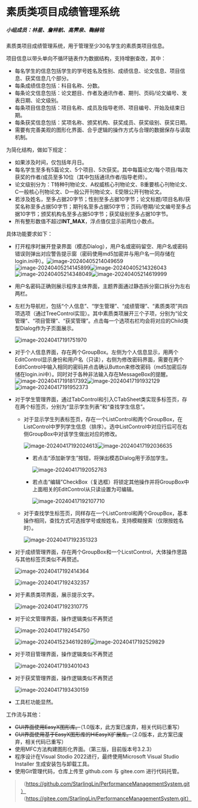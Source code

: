 # 素质类项目成绩管理系统

##### 小组成员：林星、詹梓航、高霁泉、鞠赫铭

素质类项目成绩管理系统，用于管理至少30名学生的素质类项目信息。

项目信息以带头单向不循环链表作为数据结构，支持增删查改，其中：
- 每名学生的信息包括学生的学号姓名及性别、成绩信息、论文信息、项目信息、获奖信息几个部分。
- 每条成绩信息包括：科目名称、分数。
- 每条论文信息包括：论文题目、作者及通讯作者、期刊、页码/论文编号、发表日期、论文级别。
- 每条项目信息包括：项目名称、成员及指导老师、项目编号、开始及结束日期。
- 每条获奖信息包括：奖项名称、颁奖机构、获奖成员、获奖级别、获奖日期。
- 需要有完善美观的图形化界面、合乎逻辑的操作方式与合理的数据保存与读取机制。

为简化结构，做如下规定：
- 如果涉及时间，仅包括年月日。
- 每名学生至多有5篇论文、5个项目、5次获奖。其中每篇论文/每个项目/每次获奖的作者/成员至多10位（其中包括通讯作者/指导老师）。
- 论文级别分为：T特种刊物论文、A权威核心刊物论文、B重要核心刊物论文、C一般核心刊物论文、D一般公开刊物论文、E受限公开刊物论文。
- 若涉及姓名，至多占据20字节；性别至多占据10字节；论文标题/项目名称/获奖名称至多占据50字节；期刊名至多占据50字节；页码/卷期/论文编号至多占据10字节；颁奖机构名至多占据50字节；获奖级别至多占据10字节。
- 所有整形数值不超过**INT_MAX**，浮点值仅显示前两位小数点。

具体功能要求如下：
- 打开程序时展开登录界面（模态Dialog），用户名或密码留空、用户名或密码错误则弹出对应警告提示窗（密码使用md5加密并与用户名一同存储在login.ini中）。![image-20240405214049659](./README/image-20240405214049659.png)![image-20240405214145899](./README/image-20240405214145899.png)![image-20240405214326043](./README/image-20240405214326043.png)![image-20240405214348049](./README/image-20240405214348049.png)![image-20240405214619999](./README/image-20240405214619999.png)

  

- 用户名密码正确则展示程序主体界面，主题界面通过静态拆分窗口拆分为左右两栏。

- 左栏为导航栏，包括“个人信息”、“学生管理”、“成绩管理”、“素质类项”共四项选项（通过TreeControl实现）。其中素质类项展开三个子项，分别为“论文管理”、“项目管理”、“获奖管理”。点击每一个选项右栏均会将对应的Child类型Dialog作为子页面展示。

  ![image-20240417191751970](./README/image-20240417191751970.png)

- 对于个人信息界面，存在两个GroupBox。左侧为个人信息显示，用两个EditControl显示身份和用户名（只读），右侧为修改密码界面，需要在两个EditControl中输入相同的密码并点击确认Button来修改密码（md5加密后存储在login.ini中）。同时对于各种非法输入存在MessageBox的提醒。![image-20240417191817392](./README/image-20240417191817392.png)![image-20240417191932129](./README/image-20240417191932129.png)![image-20240417191952373](./README/image-20240417191952373.png)

- 对于学生管理界面，通过TabControl和引入CTabSheet类实现多标签页，存在两个标签页，分别为“显示学生列表”和“查找学生信息”。

  - 对于显示学生列表标签页，存在一个ListControl和两个GroupBox，在ListControl中罗列学生信息（排序）。选中ListControl中对应行后可在右侧GroupBox中对该学生做出对应的修改。

    ![image-20240417192024613](./README/image-20240417192024613.png)![image-20240417192036635](./README/image-20240417192036635.png)

    + 若点击“添加新学生”按钮，将弹出模态Dialog用于添加学生。

      ![image-20240417192052763](./README/image-20240417192052763.png)

    + 若点击“编辑”CheckBox（复选框）将锁定其他操作并将GroupBox中上面相关的EditControl从只读设置为可编辑。

      ![image-20240417192107710](./README/image-20240417192107710.png)

  - 对于查找学生标签页，同样存在一个ListControl和两个GroupBox，基本操作相同，查找方式可选按学号或按姓名，支持模糊搜索（仅限按姓名时）。

    ![image-20240417192351323](./README/image-20240417192351323.png)

- 对于成绩管理界面，存在两个GroupBox和一个LicstControl，大体操作思路与其他标签页类似不再赘述。

  ![image-20240417192414364](./README/image-20240417192414364.png)
  
  ![image-20240417192432357](./README/image-20240417192432357.png)
  
- 对于素质类项界面，展示提示文字。
  
  ![image-20240417192310775](./README/image-20240417192310775.png)
  
- 对于论文管理界面，操作逻辑类似不再赘述
  
  ![image-20240417192454750](./README/image-20240417192454750.png)
  
  ![image-20240415234619289](./README/image-20240417192514369.png)![image-20240417192529829](./README/image-20240417192529829.png)
  
- 对于项目管理界面，操作逻辑类似不再赘述

  ![image-20240417193401043](./README/image-20240417193401043.png)

- 对于获奖管理界面，操作逻辑类似不再赘述

  ![image-20240417193430159](./README/image-20240417193430159.png)

- 工具栏功能显然。

工作流与其他：

- ~~GUI界面使用EasyX图形库。~~（1.0版本，此方案已废弃，相关代码已重写）
- ~~GUI界面使用基于EasyX图形库的HiEasyX扩展库。~~（2.0版本，此方案已废弃，相关代码已重写）
- 使用MFC方法构建图形化界面。（第三版，目前版本号3.2.3）
- 程序设计在Visual Stodio 2022进行，最终使用Microsoft Visual Studio Installer 生成安装包与卸载工具。
- 使用Git管理代码，仓库上传至 github.com 与 gitee.com 进行代码托管。
>（https://github.com/StarlingLin/PerformanceManagementSystem.git）  
>（https://gitee.com/StarlingLin/PerformanceManagementSystem.git）